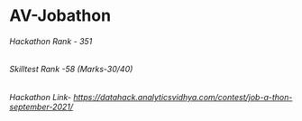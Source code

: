 # AV-Jobathon

###### Hackathon Rank - 351
###### Skilltest Rank -58 (Marks-30/40)
 
###### Hackathon Link- https://datahack.analyticsvidhya.com/contest/job-a-thon-september-2021/
